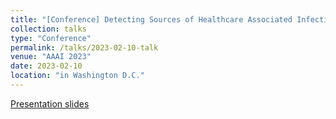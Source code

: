 ```yaml
---
title: "[Conference] Detecting Sources of Healthcare Associated Infections"
collection: talks
type: "Conference"
permalink: /talks/2023-02-10-talk
venue: "AAAI 2023"
date: 2023-02-10
location: "in Washington D.C."
---
```


[Presentation slides](http://HankyuJang.github.io/files/ppt/2023_AAAI_presentation.pdf)
